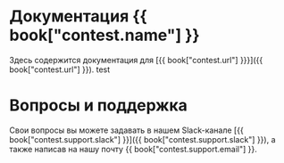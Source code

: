 # Документация {{ book["contest.name"] }}
Здесь содержится документация для [{{ book["contest.url"] }}}]({{ book["contest.url"] }}).
test
# Вопросы и поддержка
Свои вопросы вы можете задавать в нашем Slack-канале [{{ book["contest.support.slack"] }}]({{ book["contest.support.slack"] }}), а также написав на нашу почту {{ book["contest.support.email"] }}.

